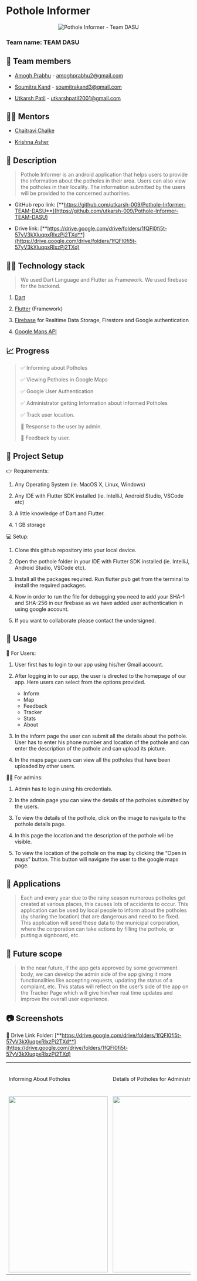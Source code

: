 # Pothole Informer

<p align="center">
  <img src="https://github.com/utkarsh-009/Pothole-Informer-TEAM-DASU/blob/main/Images/banner.png?raw=true" alt="Pothole Informer - Team DASU">
</p>

### Team name: TEAM DASU

## 👥 Team members

- [Amogh Prabhu](https://github.com/Amogh-Prabhu/) - amoghprabhu2@gmail.com

- [Soumitra Kand](https://github.com/soumitrakand7/) - soumitrakand3@gmail.com

- [Utkarsh Patil](https://github.com/utkarsh-009/) - utkarshpatil2001@gmail.com

## 👩‍🏫 Mentors

- [Chaitravi Chalke](https://github.com/chaitravi-ce)

- [Krishna Asher]()

## 📄 Description

> Pothole Informer is an android application that helps users to provide the information about the potholes in their area. Users can also view the potholes in their locality. The information submitted by the users will be provided to the concerned authorities.
- GitHub repo link:
  [**https://github.com/utkarsh-009/Pothole-Informer-TEAM-DASU**](https://github.com/utkarsh-009/Pothole-Informer-TEAM-DASU)

- Drive link:
  [**https://drive.google.com/drive/folders/1fQFl0fi5t-57yV3kXluqpxRlxzPj2TXd**](https://drive.google.com/drive/folders/1fQFl0fi5t-57yV3kXluqpxRlxzPj2TXd)

## 👨‍💻 Technology stack

> We used Dart Language and Flutter as Framework. We used firebase for the backend.
1.  [Dart](https://dart.dev/)

2.  [Flutter](https://flutter.dev/) (Framework)

3.  [Firebase](https://firebase.google.com/) for Realtime Data Storage, Firestore and Google authentication

4.  [Google Maps API](https://mapsplatform.google.com/)

## 📈 Progress

> :white_check_mark: Informing about Potholes
>
> :white_check_mark: Viewing Potholes in Google Maps
>
> :white_check_mark: Google User Authentication
>
> :white_check_mark: Administrator getting Information about Informed Potholes
>
> :white_check_mark: Track user location.
>
> :black_square_button: Response to the user by admin.
>
> :black_square_button: Feedback by user.
>
## 📃 Project Setup

👉 Requirements:

1.  Any Operating System (ie. MacOS X, Linux, Windows)

2.  Any IDE with Flutter SDK installed (ie. IntelliJ, Android Studio, VSCode etc)

3.  A little knowledge of Dart and Flutter.

4.  1 GB storage

💻 Setup:

1.  Clone this github repository into your local device.

2.  Open the pothole folder in your IDE with Flutter SDK installed (ie. IntelliJ, Android Studio, VSCode etc).

3.  Install all the packages required. Run flutter pub get from the terminal to install the required packages.

4.  Now in order to run the file for debugging you need to add your SHA-1 and SHA-256 in our firebase as we have added user authentication in using google account.

5.  If you want to collaborate please contact the undersigned.

## 📜 Usage

👤 For Users:

1. User first has to login to our app using his/her Gmail account.

2. After logging in to our app, the user is directed to the homepage of our app. Here users can select from the options provided.

    - Inform
    - Map
    - Feedback
    - Tracker
    - Stats
    - About

3. In the inform page the user can submit all the details about the pothole. User has to enter his phone number and location of the pothole and can enter the description of the pothole and can upload its picture.

4. In the maps page users can view all the potholes that have been uploaded by other users.

👨‍💼 For admins:

1.  Admin has to login using his credentials.

2.  In the admin page you can view the details of the potholes submitted by the users.

3.  To view the details of the pothole, click on the image to navigate to the pothole details page.

4.  In this page the location and the description of the pothole will be visible.

5.  To view the location of the pothole on the map by clicking the “Open in maps” button. This button will navigate the user to the google maps page.

## 🤳 Applications

>Each and every year due to the rainy season numerous potholes get created at various places, this causes lots of accidents to occur. This application can be used by local people to inform about the potholes (by sharing the location) that are dangerous and need to be fixed. This application will send these data to the municipal corporation, where the corporation can take actions by filling the pothole, or putting a signboard, etc.
## 🔮 Future scope

>In the near future, if the app gets approved by some government body, we can develop the admin side of the app giving it more functionalities like accepting requests, updating the status of a complaint, etc. This status will reflect on the user’s side of the app on the Tracker Page which will give him/her real time updates and improve the overall user experience.
## 📷 Screenshots

🔗 Drive Link Folder:
[**https://drive.google.com/drive/folders/1fQFl0fi5t-57yV3kXluqpxRlxzPj2TXd**](https://drive.google.com/drive/folders/1fQFl0fi5t-57yV3kXluqpxRlxzPj2TXd)

<table>
  <tr>
    <td>Informing About Potholes</td>
     <td>Details of Potholes for Administrator</td>
     <td>Map displaying location of Potholes</td>
  </tr>
  <tr>
    <td><img src="https://github.com/utkarsh-009/Pothole-Informer-TEAM-DASU/blob/Amogh/Images/image1.jpg?raw=true" width=270 height=480></td>
    <td><img src="https://github.com/utkarsh-009/Pothole-Informer-TEAM-DASU/blob/Amogh/Images/image2.jpg?raw=true" width=270 height=480></td>
    <td><img src="https://github.com/utkarsh-009/Pothole-Informer-TEAM-DASU/blob/Amogh/Images/image3.jpg?raw=true" width=270 height=480></td>
  </tr>
 </table>
